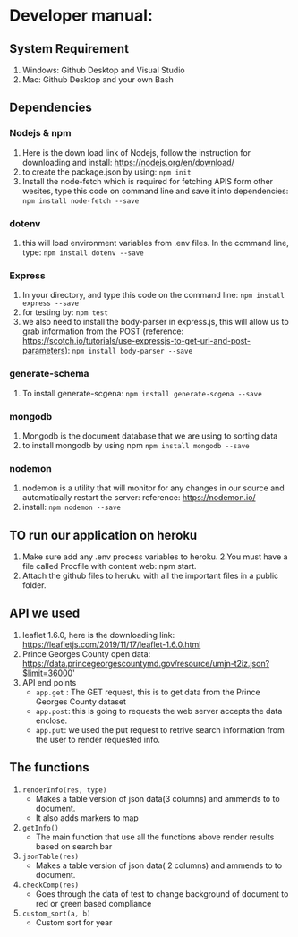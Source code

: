 # Developer manual:

## System Requirement

1. Windows: Github Desktop and Visual Studio
2. Mac: Github Desktop and your own Bash

## Dependencies

### Nodejs & npm

1. Here is the down load link of Nodejs, follow the instruction for downloading and install: https://nodejs.org/en/download/
2. to create the package.json by using:
   `npm init`
3. Install the node-fetch which is required for fetching APIS form other wesites, type this code on command line and save it into dependencies:
   `npm install node-fetch --save`

### dotenv

1. this will load environment variables from .env files. In the command line, type:
   `npm install dotenv --save`

### Express

1. In your directory, and type this code on the command line:
   `npm install express --save`
2. for testing by:
   `npm test`
3. we also need to install the body-parser in express.js, this will allow us to grab information from the POST (reference: https://scotch.io/tutorials/use-expressjs-to-get-url-and-post-parameters):
   `npm install body-parser --save`

### generate-schema

1. To install generate-scgena:
   `npm install generate-scgena --save`

### mongodb

1. Mongodb is the document database that we are using to sorting data
2. to install mongodb by using npm
   `npm install mongodb --save`

### nodemon

1. nodemon is a utility that will monitor for any changes in our source and automatically restart the server: reference: https://nodemon.io/
2. install:
   `npm nodemon --save`

## TO run our application on heroku

1. Make sure add any .env process variables to heroku.
   2.You must have a file called Procfile with content web: npm start.
2. Attach the github files to heruku with all the important files in a public folder.

## API we used

1. leaflet 1.6.0, here is the downloading link: https://leafletjs.com/2019/11/17/leaflet-1.6.0.html
2. Prince Georges County open data: https://data.princegeorgescountymd.gov/resource/umjn-t2iz.json?$limit=36000'
3. API end points
   - `app.get` : The GET request, this is to get data from the Prince Georges County dataset
   - `app.post`: this is going to requests the web server accepts the data enclose.
   - `app.put`: we used the put request to retrive search information from the user to render requested info.

## The functions

1. `renderInfo(res, type)`
   - Makes a table version of json data(3 columns) and ammends to to document.
   - It also adds markers to map
2. `getInfo()`
   - The main function that use all the functions above render results based on search bar
3. `jsonTable(res)`
   - Makes a table version of json data( 2 columns) and ammends to to document.
4. `checkComp(res)`
   - Goes through the data of test to change background of document to red or green based compliance
5. `custom_sort(a, b)`
   - Custom sort for year
